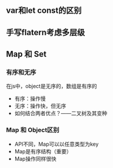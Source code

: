 ## var和let const的区别


## 手写flatern考虑多层级

## Map 和 Set
### 有序和无序
在js中，object是无序的，数组是有序的
- 有序：操作慢
- 无序：操作快，但无序
- 如何结合两者优点？——二叉树及其变种

### Map 和 Object区别
- API不同，Map可以以任意类型为key
- Map是有序结构（重要）
- Map操作同样很快